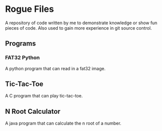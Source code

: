 # Rogue Files
A repository of code written by me to demonstrate knowledge or show fun pieces of code.
Also used to gain more experience in git source control.

## Programs
### FAT32 Python
A python program that can read in a fat32 image.
## Tic-Tac-Toe
A C program that can play tic-tac-toe.
## N Root Calculator
A java program that can calculate the n root of a number.